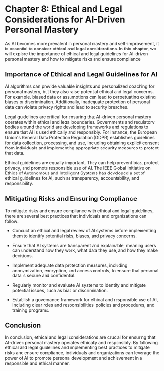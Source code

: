 Chapter 8: Ethical and Legal Considerations for AI-Driven Personal Mastery
==========================================================================

As AI becomes more prevalent in personal mastery and self-improvement, it is essential to consider ethical and legal considerations. In this chapter, we will explore the importance of ethical and legal guidelines for AI-driven personal mastery and how to mitigate risks and ensure compliance.

Importance of Ethical and Legal Guidelines for AI
-------------------------------------------------

AI algorithms can provide valuable insights and personalized coaching for personal mastery, but they also raise potential ethical and legal concerns. For example, biased data or assumptions can lead to perpetuating existing biases or discrimination. Additionally, inadequate protection of personal data can violate privacy rights and lead to security breaches.

Legal guidelines are critical for ensuring that AI-driven personal mastery operates within ethical and legal boundaries. Governments and regulatory bodies around the world are developing frameworks and regulations to ensure that AI is used ethically and responsibly. For instance, the European Union's General Data Protection Regulation (GDPR) establishes guidelines for data collection, processing, and use, including obtaining explicit consent from individuals and implementing appropriate security measures to protect that data.

Ethical guidelines are equally important. They can help prevent bias, protect privacy, and promote responsible use of AI. The IEEE Global Initiative on Ethics of Autonomous and Intelligent Systems has developed a set of ethical guidelines for AI, such as transparency, accountability, and responsibility.

Mitigating Risks and Ensuring Compliance
----------------------------------------

To mitigate risks and ensure compliance with ethical and legal guidelines, there are several best practices that individuals and organizations can follow:

* Conduct an ethical and legal review of AI systems before implementing them to identify potential risks, biases, and privacy concerns.

* Ensure that AI systems are transparent and explainable, meaning users can understand how they work, what data they use, and how they make decisions.

* Implement adequate data protection measures, including anonymization, encryption, and access controls, to ensure that personal data is secure and confidential.

* Regularly monitor and evaluate AI systems to identify and mitigate potential issues, such as bias or discrimination.

* Establish a governance framework for ethical and responsible use of AI, including clear roles and responsibilities, policies and procedures, and training programs.

Conclusion
----------

In conclusion, ethical and legal considerations are crucial for ensuring that AI-driven personal mastery operates ethically and responsibly. By following ethical and legal guidelines and implementing best practices to mitigate risks and ensure compliance, individuals and organizations can leverage the power of AI to promote personal development and achievement in a responsible and ethical manner.
